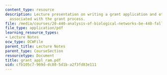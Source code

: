 ```yaml
---
content_type: resource
description: Lecture presentation on writing a grant application and other matters
  associated with the grant process.
file: /media/courses/20-440-analysis-of-biological-networks-be-440-fall-2004/cfb105c7969ddc805d1ba2f3fd83e111_grant_appl_ram.pdf
file_type: application/pdf
learning_resource_types:
- Lecture Notes
ocw_type: OCWFile
parent_title: Lecture Notes
parent_type: CourseSection
resourcetype: Document
title: grant_appl_ram.pdf
uid: cfb105c7-969d-dc80-5d1b-a2f3fd83e111
---
```

